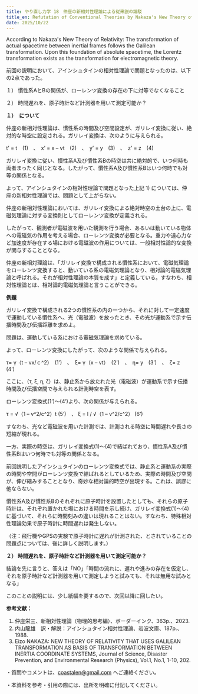 ```yaml
---
title: やり直し力学 18　仲座の新相対性理論による従来説の論駁
title_en: Refutation of Conventional Theories by Nakaza's New Theory of Relativity
date: 2025/10/22
---
```

According to Nakaza's New Theory of Relativity: The transformation of actual spacetime between inertial frames follows the Galilean transformation. Upon this foundation of absolute spacetime, the Lorentz transformation exists as the transformation for electromagnetic theory.

前回の説明において、アインシュタインの相対性理論で問題となったのは、以下の2点であった。

１）	慣性系AとBの関係が、ローレンツ変換の存在の下に対等でなくなること

２）	時間遅れを、原子時計など計測器を用いて測定可能か？

**１）　について**

仲座の新相対性理論は、慣性系の時間及び空間設定が、ガリレイ変換に従い、絶対的な時空に設定される。ガリレイ変換は、次のように与えられる。

t’ = t　(1)　、　x’ = x – vt　(2)　、　y’ = y　(3)　、　z’ = z　(4)

ガリレイ変換に従い、慣性系A及び慣性系Bの時空は共に絶対的で、いつ何時も両者まったく同じとなる。したがって、慣性系A及び慣性系Bはいつ何時でも対等の関係となる。

よって、アインシュタインの相対性理論で問題となった上記 1) については、仲座の新相対性理論では、問題として上がらない。

仲座の新相対性理論においては、ガリレイ変換による絶対時空の土台の上に、電磁気理論に対する変換則としてローレンツ変換が定義される。

したがって、観測者が電磁波を用いた観測を行う場合、あるいは動いている物体への電磁気の作用を考える場合、ローレンツ変換が必要となる。重力や遠心力など加速度が存在する場における電磁波の作用については、一般相対性論的な変換が関与することとなる。

仲座の新相対理論は、「ガリレイ変換で構成される慣性系において、電磁気理論をローレンツ変換すると、動いている系の電磁気理論となり、相対論的電磁気理論と呼ばれる。それが相対性理論の本質を成す」と定義している。すなわち、相対性理論とは、相対論的電磁気理論と言うことができる。

**例題**

ガリレイ変換で構成される2つの慣性系の内の一つから、それに対して一定速度で運動している慣性系へ、光（電磁波）を放ったとき、その光が運動系で示す伝播時間及び伝播距離を求めよ。

問題は、運動している系における電磁気理論を求めている。

よって、ローレンツ変換にしたがって、次のような関係で与えられる。

τ= γ（t – vx/ｃ^2）　(1’)　、　ξ= γ（x – vt）　(2’)　、　η= y　(3’)　、　ζ= z　(4’)

ここに、（τ, ξ, η, ζ）は、静止系から放たれた光（電磁波）が運動系で示す伝播時間及び伝播空間で与えられる計測時空を表す。

ローレンツ変換式(1’)～(4’)より、次の関係が与えられる。

τ = √（1 – v^2/c^2）t     (5’)　、 ξ = l / √（1 – v^2/c^2）   (6’)　

すなわち、光など電磁波を用いた計測では、計測される時空に時間遅れや長さの短縮が現れる。

一方、実際の時空は、ガリレイ変換式(1)～(4)で結ばれており、慣性系A及び慣性系Bはいつ何時でも対等の関係となる。

前回説明したアインシュタインのローレンツ変換式では、静止系と運動系の実際の時間や空間がローレンツ変換で結ばれるとしているため、実際の時間及び空間が、伸び縮みすることとなり、奇妙な相対論的時空が出現する。これは、誤謬に他ならない。

慣性系A及び慣性系Bのそれぞれに原子時計を設置したとしても、それらの原子時計は、それぞれ置かれた場における時間を示し続け、ガリレイ変換式(1)～(4)に基づいて、それらに時間刻みの違いは現れることはない。すなわち、特殊相対性理論効果で原子時計に時間遅れは発生しない。

（注：飛行機やGPSの実験で原子時計に遅れが計測された、とされていることの問題点については、後に詳しく説明します。）

**２）	時間遅れを、原子時計など計測器を用いて測定可能か？**

結論を先に言うと、答えは「NO」「時間の流れに、遅れや進みの存在を仮定し、それを原子時計など計測器を用いて測定しようと試みても、それは無用な試みとなる」

このことの説明には、少し紙幅を要するので、次回以降に回したい。

**参考文献：**

1. 仲座栄三、新相対性理論（物理的思考編）、ボーダーインク、363p.、2023.
2. 内山龍雄　訳・解説：アインシュタイン相対性理論、岩波文庫、187p.、1988.
3. Eizo NAKAZA: NEW THEORY OF RELATIVITY THAT USES GALILEAN TRANSFORMATION AS BASIS OF TRANSFORMATION BETWEEN INERTIA COORDINATE SYSTEMS, Journal of Science, Disaster Prevention, and Environmental Research (Physics), Vol.1, No.1, 1-10, 202.

・質問やコメントは、[coastalen@gmail.com](coastalen@gmail.com) へご連絡ください。

・本資料を参考・引用の際には、出所を明確に付記してください。
